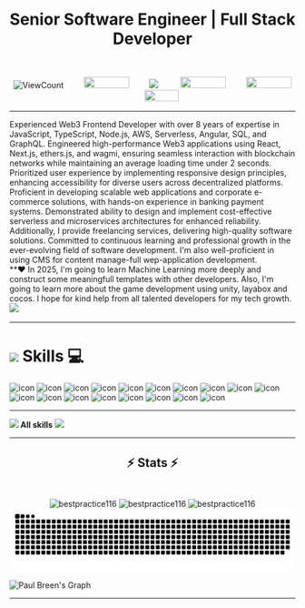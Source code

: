 <div align="center">

   # Senior Software Engineer | Full Stack Developer
   <br>
   <p align="center"> 
      <p align="center">
       <img alt="ViewCount" src="https://views.whatilearened.today/views/github/bestpractice116/github-clone-count-badge.svg"> &nbsp;&nbsp;&nbsp;&nbsp;&nbsp;&nbsp;&nbsp; <a href="https://portfolio-eta-nine-14.vercel.app/"><img src="https://img.shields.io/badge/portfolio-1A2C34?style=for-the-badge&logo=prettier&logoColor=F7BA3E" width="80" height="20" /></a>  &nbsp;&nbsp;&nbsp;&nbsp;&nbsp;&nbsp;&nbsp; <a href="mailto:bestpractice8116@gmail.com"><img src="https://img.shields.io/badge/Email-me-red" /></a>  &nbsp;&nbsp;&nbsp;&nbsp;&nbsp;&nbsp;&nbsp;&nbsp; <a href="https://www.twitter.com/bestpractice116"><img src="https://img.shields.io/badge/Twitter-1DA1F2?style=for-the-badge&logo=twitter&logoColor=white" width="80" height="20" /></a>  &nbsp;&nbsp;&nbsp;&nbsp;&nbsp;&nbsp;&nbsp; <a href="https://www.linkedin.com/in/paul-breen-passion/"><img src="https://img.shields.io/badge/LinkedIn-0077B5?style=for-the-badge&logo=linkedin&logoColor=white" width="80" height="20" /></a>  &nbsp;&nbsp;&nbsp;&nbsp;&nbsp;&nbsp;&nbsp; <a href="https://www.github.com/bestpractice116"><img src="https://img.shields.io/badge/GitHub-100000?style=for-the-badge&logo=github&logoColor=white" width="60" height="20" /></a>  
   </p>
   </p>
</div>
<div align="center">
   <hr>
   <div align="left">
      Experienced Web3 Frontend Developer with over 8 years of expertise in JavaScript, TypeScript, Node.js, AWS, Serverless, Angular, SQL, and GraphQL. Engineered high-performance Web3 applications using React, Next.js, ethers.js, and wagmi, ensuring seamless interaction with blockchain networks while maintaining an average loading time under 2 seconds. Prioritized user experience by implementing responsive design principles, enhancing accessibility for diverse users across decentralized platforms. Proficient in developing scalable web applications and corporate e-commerce solutions, with hands-on experience in banking payment systems. Demonstrated ability to design and implement cost-effective serverless and microservices architectures for enhanced reliability. Additionally, I provide freelancing services, delivering high-quality software solutions. Committed to continuous learning and professional growth in the ever-evolving field of software development. I'm also well-proficient in using CMS for content manage-full wep-application development. 
      <br/>
      **❤️ In 2025, I'm going to learn Machine Learning more deeply and construct some meaningfull templates with other developers.
      Also, I'm going to learn more about the game development using unity, layabox and cocos. I hope for kind help from all talented developers for my tech growth.<img src="https://media.giphy.com/media/WUlplcMpOCEmTGBtBW/giphy.gif" width="30">
   </div>
   <hr>
</div>

# <img src="https://media2.giphy.com/media/QssGEmpkyEOhBCb7e1/giphy.gif?cid=ecf05e47a0n3gi1bfqntqmob8g9aid1oyj2wr3ds3mg700bl&rid=giphy.gif" width ="25"><b> Skills</b> 💻

<p align="left">
  <img src="https://techstack-generator.vercel.app/ts-icon.svg" alt="icon" width="50" height="50" />
  <img src="https://techstack-generator.vercel.app/js-icon.svg" alt="icon"width="50" height="50" />
  <img src="https://techstack-generator.vercel.app/react-icon.svg" alt="icon" width="50" height="50" />
  <img src="https://techstack-generator.vercel.app/mysql-icon.svg" alt="icon" width="50" height="50" />
  <img src="https://techstack-generator.vercel.app/cpp-icon.svg" alt="icon" width="50" height="50" />
  <img src="https://techstack-generator.vercel.app/csharp-icon.svg" alt="icon" width="50" height="50" />
    <img src="https://techstack-generator.vercel.app/java-icon.svg" alt="icon" width="50" height="50" />
  <img src="https://techstack-generator.vercel.app/python-icon.svg" alt="icon" width="50" height="50" />
  <img src="https://techstack-generator.vercel.app/django-icon.svg" alt="icon" width="50" height="50" />
  <img src="https://techstack-generator.vercel.app/docker-icon.svg" alt="icon" width="50" height="50" />
  <img src="https://techstack-generator.vercel.app/graphql-icon.svg" alt="icon" width="50" height="50" />
  <img src="https://techstack-generator.vercel.app/jest-icon.svg" alt="icon" width="50" height="50" />
  <img src="https://techstack-generator.vercel.app/kubernetes-icon.svg" alt="icon" width="50" height="50" />
  <img src="https://techstack-generator.vercel.app/nginx-icon.svg" alt="icon" width="50" height="50" />
  <img src="https://techstack-generator.vercel.app/prettier-icon.svg" alt="icon" width="50" height="50" />
  <img src="https://techstack-generator.vercel.app/restapi-icon.svg" alt="icon" width="50" height="50" />
  <img src="https://techstack-generator.vercel.app/sass-icon.svg" alt="icon" width="50" height="50" />
  <img src="https://techstack-generator.vercel.app/webpack-icon.svg" alt="icon" width="50" height="50" />
   <hr>
  <img src="https://media2.giphy.com/media/QssGEmpkyEOhBCb7e1/giphy.gif?cid=ecf05e47a0n3gi1bfqntqmob8g9aid1oyj2wr3ds3mg700bl&rid=giphy.gif" width ="12"><b> All skills</b>
  <a href="https://skillicons.dev">
    <img
      src="https://skillicons.dev/icons?i=c,cpp,java,html,css,bootstrap,js,ts,php,mysql,cs,nodejs,react,matlab,eclipse,figma,aws,git,github,netlify,django,linux,ubuntu,bash,powershell,mongodb,mysql,tailwind,express,figma,postman,redux,sass,vite,vscode,py,fastapi,angular,graphql,go,unity,jquery,next,lua,ruby,gatsby,net,docker,firebase,flutter,rust,solidity,kotlin,nestjs,ai"
    />
  </a>
</p>
<hr/>

<h2 align="center">⚡ Stats ⚡<br> <br/> </h2>
<div align=center>
  <img width=352  src="https://github-readme-stats.vercel.app/api?username=bestpractice116&theme=dark&hide_border=false&include_all_commits=true&count_private=true" alt="bestpractice116" />

  <img width=278  src="https://github-readme-stats.vercel.app/api/top-langs/?username=bestpractice116&theme=dark&hide_border=false&include_all_commits=true&count_private=true&layout=compact" alt="bestpractice116" />

  <img width=412 align="center" src="https://github-readme-streak-stats.herokuapp.com/?user=bestpractice116&theme=dark&hide_border=false" alt="bestpractice116" style="vertical-align: top;" />

<br>
</div>
<picture>
    <source
      media="(prefers-color-scheme: dark)"
      srcset="https://raw.githubusercontent.com/platane/snk/output/github-contribution-grid-snake-dark.svg"
    />
    <source
      media="(prefers-color-scheme: light)"
      srcset="https://raw.githubusercontent.com/platane/snk/output/github-contribution-grid-snake.svg"
    />
    <img
      alt="github contribution grid snake animation"
      src="https://raw.githubusercontent.com/platane/snk/output/github-contribution-grid-snake.svg"
    />
  </picture>

  ![Paul Breen's Graph](https://github-readme-activity-graph.vercel.app/graph?username=bestpractice116&custom_title=Paul%20Breen's%20GitHub%20Activity%20Graph&bg_color=0D1117&color=7F3FBF&line=7F3FBF&point=7F3FBF&area_color=FFFFFF&title_color=FFFFFF&area=true)

<hr/>
